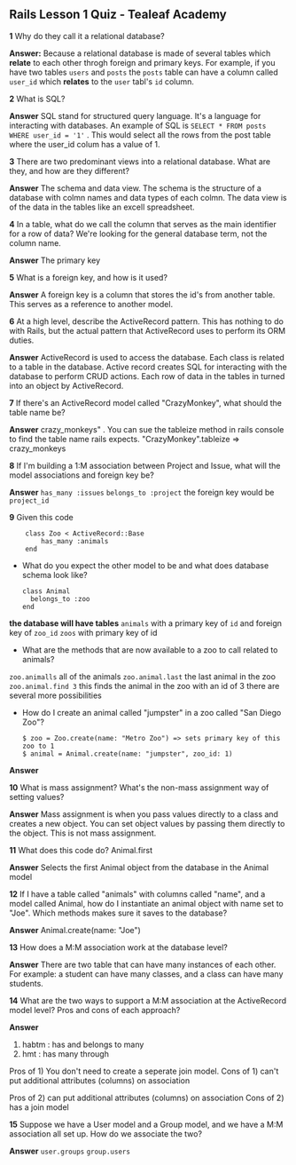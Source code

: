 ## Rails Lesson 1 Quiz - Tealeaf Academy

**1** Why do they call it a relational database?
        
**Answer:** Because a relational database is made of several tables which **relate** to each other throgh foreign and primary keys. For example, if you have two tables `users` and `posts` the `posts` table can have a column called `user_id` which **relates** to the `user` tabl's `id` column. 


**2** What is SQL?

**Answer** SQL stand for structured query language. It's a language for interacting with databases. An example of SQL is `SELECT * FROM posts WHERE user_id = '1'` . This would select all the rows from the post table where the user_id colum has a value of 1. 

**3** There are two predominant views into a relational database. What are they, and how are they different?

**Answer** The schema and data view. The schema is the structure of a database with colmn names and data types of each colmn. The data view is of the data in the tables like an excell spreadsheet. 

**4** In a table, what do we call the column that serves as the main identifier for a row of data? We're looking for the general database term, not the column name.

**Answer** The primary key

**5** What is a foreign key, and how is it used?

**Answer** A foreign key is a column that stores the id's from another table. This serves as a reference to another model. 

**6** At a high level, describe the ActiveRecord pattern. This has nothing to do with Rails, but the actual pattern that ActiveRecord uses to perform its ORM duties.

**Answer** ActiveRecord is used to access the database. Each class is related to a table in the database. Active record creates SQL for interacting with the database to perform CRUD actions. Each row of data in the tables in turned into an object by ActiveRecord.

**7** If there's an ActiveRecord model called "CrazyMonkey", what should the table name be?

**Answer** crazy_monkeys" . You can sue the tableize method in rails console to find the table name rails expects. "CrazyMonkey".tableize => crazy_monkeys

**8** If I'm building a 1:M association between Project and Issue, what will the model associations and foreign key be?

**Answer** `has_many :issues` `belongs_to :project`  the foreign key would be `project_id`

**9** Given this code

        class Zoo < ActiveRecord::Base
            has_many :animals
        end

  * What do you expect the other model to be and what does database schema look like?
      
        class Animal
          belongs_to :zoo
        end
  
  **the database will have tables** 
  `animals` with a primary key of `id` and foreign key of `zoo_id`
  `zoos` with primary key of id

  * What are the methods that are now available to a zoo to call related to animals?
  
  `zoo.animalls` all of the animals
  `zoo.animal.last` the last animal in the zoo
  `zoo.animal.find 3` this finds the animal in the zoo with an id of 3
  there are several more possibilities 

  * How do I create an animal called "jumpster" in a zoo called "San Diego Zoo"?
  
        $ zoo = Zoo.create(name: "Metro Zoo") => sets primary key of this zoo to 1
        $ animal = Animal.create(name: "jumpster", zoo_id: 1)

**Answer** 

**10** What is mass assignment? What's the non-mass assignment way of setting values?

**Answer** Mass assignment is when you pass values directly to a class and creates a new object. You can set object values by passing them directly to the object. This is not mass assignment. 

**11** What does this code do? Animal.first

**Answer** Selects the first Animal object from the database in the Animal model

**12** If I have a table called "animals" with columns called "name", and a model called Animal, how do I instantiate an animal object with name set to "Joe". Which methods makes sure it saves to the database?

**Answer** Animal.create(name: "Joe")

**13** How does a M:M association work at the database level?

**Answer** There are two table that can have many instances of each other. For example: a student can have many classes, and a class can have many students.

**14** What are the two ways to support a M:M association at the ActiveRecord model level? Pros and cons of each approach?

**Answer**
1) habtm : has and belongs to many
2) hmt : has many through

Pros of 1) You don't need to create a seperate join model. 
Cons of 1) can't put additional attributes (columns) on association

Pros of 2) can put additional attributes (columns) on association
Cons of 2) has a join model

**15** Suppose we have a User model and a Group model, and we have a M:M association all set up. How do we associate the two?

**Answer** `user.groups` `group.users`
